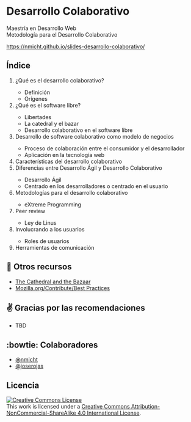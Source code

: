# Desarrollo Colaborativo

Maestría en Desarrollo Web  
Metodología para el Desarrollo Colaborativo  

https://nmicht.github.io/slides-desarrollo-colaborativo/

## Índice
<ol>
  <li>¿Qué es el desarrollo colaborativo?</li>
  <ul>
    <li>Definición</li>
    <li>Orígenes</li>
  </ul>
  <li>¿Qué es el software libre?</li>
  <ul>
    <li>Libertades</li>
    <li>La catedral y el bazar</li>
    <li>Desarrollo colaborativo en el software libre</li>
  </ul>
  <li>Desarrollo de software colaborativo como modelo de negocios</li>
  <ul>
    <li>Proceso de colaboración entre el consumidor y el desarrollador</li>
    <li>Aplicación en la tecnología web</li>
  </ul>
  <li>Características del desarrollo colaborativo</li>
  <li>Diferencias entre Desarrollo Ágil y Desarrollo Colaborativo</li>
  <ul>
    <li>Desarrollo Ágil</li>
    <li>Centrado en los desarrolladores o centrado en el usuario</li>
  </ul>
  <li>Metodologías para el desarrollo colaborativo</li>
  <ul>
    <li>eXtreme Programming</li>
  </ul>
  <li>Peer review</li>
  <ul>
    <li>Ley de Linus</li>
  </ul>
  <li>Involucrando a los usuarios</li>
  <ul>
    <li>Roles de usuarios</li>
  </ul>
  <li>Herramientas de comunicación</li>
</ol>


## :book: Otros recursos
- <a href="http://www.catb.org/esr/writings/cathedral-bazaar/">The Cathedral and the Bazaar</a>
- <a href="https://wiki.mozilla.org/Contribute/Best_Practices">Mozilla.org/Contribute/Best Practices</a>

## :v: Gracias por las recomendaciones

* TBD

## :bowtie: Colaboradores

* [@nmicht](https://github.com/nmicht)
* [@joserojas](https://github.com/joserojas)

## Licencia

<a rel="license" href="http://creativecommons.org/licenses/by-nc-sa/4.0/"><img alt="Creative Commons License" style="border-width:0" src="https://i.creativecommons.org/l/by-nc-sa/4.0/88x31.png" /></a><br />This work is licensed under a <a rel="license" href="http://creativecommons.org/licenses/by-nc-sa/4.0/">Creative Commons Attribution-NonCommercial-ShareAlike 4.0 International License</a>.
